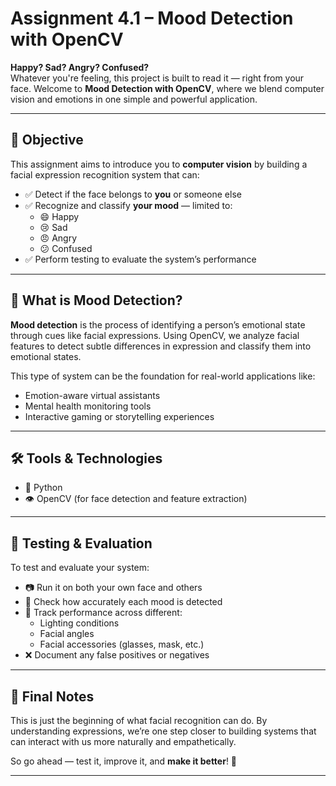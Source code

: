 # Assignment 4.1 – Mood Detection with OpenCV

**Happy? Sad? Angry? Confused?**  
Whatever you're feeling, this project is built to read it — right from your face. Welcome to **Mood Detection with OpenCV**, where we blend computer vision and emotions in one simple and powerful application.

---

## 🎯 Objective

This assignment aims to introduce you to **computer vision** by building a facial expression recognition system that can:

- ✅ Detect if the face belongs to **you** or someone else  
- ✅ Recognize and classify **your mood** — limited to:
  - 😄 Happy  
  - 😢 Sad  
  - 😠 Angry  
  - 😕 Confused  
- ✅ Perform testing to evaluate the system’s performance

---

## 🧠 What is Mood Detection?

**Mood detection** is the process of identifying a person’s emotional state through cues like facial expressions. Using OpenCV, we analyze facial features to detect subtle differences in expression and classify them into emotional states.

This type of system can be the foundation for real-world applications like:

- Emotion-aware virtual assistants  
- Mental health monitoring tools  
- Interactive gaming or storytelling experiences

---

## 🛠️ Tools & Technologies

- 🐍 Python  
- 👁️ OpenCV (for face detection and feature extraction)  
---

## 🧪 Testing & Evaluation

To test and evaluate your system:

- 📷 Run it on both your own face and others  
- 😬 Check how accurately each mood is detected  
- 📝 Track performance across different:
  - Lighting conditions  
  - Facial angles  
  - Facial accessories (glasses, mask, etc.)  
- ❌ Document any false positives or negatives

---

## 🚀 Final Notes

This is just the beginning of what facial recognition can do. By understanding expressions, we’re one step closer to building systems that can interact with us more naturally and empathetically.

So go ahead — test it, improve it, and **make it better**! 🌟

---
